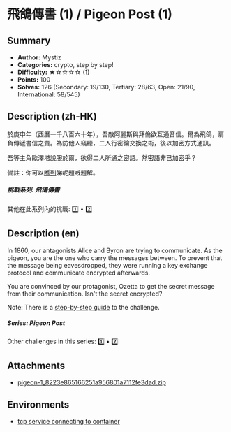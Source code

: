 飛鴿傳書 (1) / Pigeon Post (1)
===

## Summary

* **Author:** Mystiz
* **Categories:** crypto, step by step!
* **Difficulty:** ★☆☆☆☆ (1)
* **Points:** 100
* **Solves:** 126 (Secondary: 19/130, Tertiary: 28/63, Open: 21/90, International: 58/545)

## Description (zh-HK)

於庚申年（西曆一千八百六十年），吾敵阿麗斯與拜倫欲互通音信。爾為飛鴿，肩負傳遞書信之責。為防他人竊聽，二人行密鑰交換之術，後以加密方式通訊。

吾等主角歐澤塔說服於爾，欲得二人所通之密語。然密語非已加密乎？

備註：你可以[喺到](https://hackmd.io/@blackb6a/hkcert-ctf-2024-ii-zh-449d7d78f978a2d4)睇呢題嘅題解。

##### 挑戰系列: 飛鴿傳書

其他在此系列內的挑戰: [1️⃣](/challenges/220391850) • [2️⃣](/challenges/454056428)

## Description (en)

In 1860, our antagonists Alice and Byron are trying to communicate. As the pigeon, you are the one who carry the messages between. To prevent that the message being eavesdropped, they were running a key exchange protocol and communicate encrypted afterwards.

You are convinced by our protagonist, Ozetta to get the secret message from their communication. Isn't the secret encrypted?

Note: There is a [step-by-step guide](https://hackmd.io/@blackb6a/hkcert-ctf-2024-ii-en-07128acbc80dd0a4) to the challenge.

##### Series: Pigeon Post

Other challenges in this series: [1️⃣](/challenges/220391850) • [2️⃣](/challenges/454056428)

## Attachments

- [pigeon-1_8223e865166251a956801a7112fe3dad.zip](https://github.com/blackb6a/hkcert-ctf-2024-challenges/releases/download/v1.0.0/pigeon-1_8223e865166251a956801a7112fe3dad.zip)


## Environments

- [tcp service connecting to container](env)


